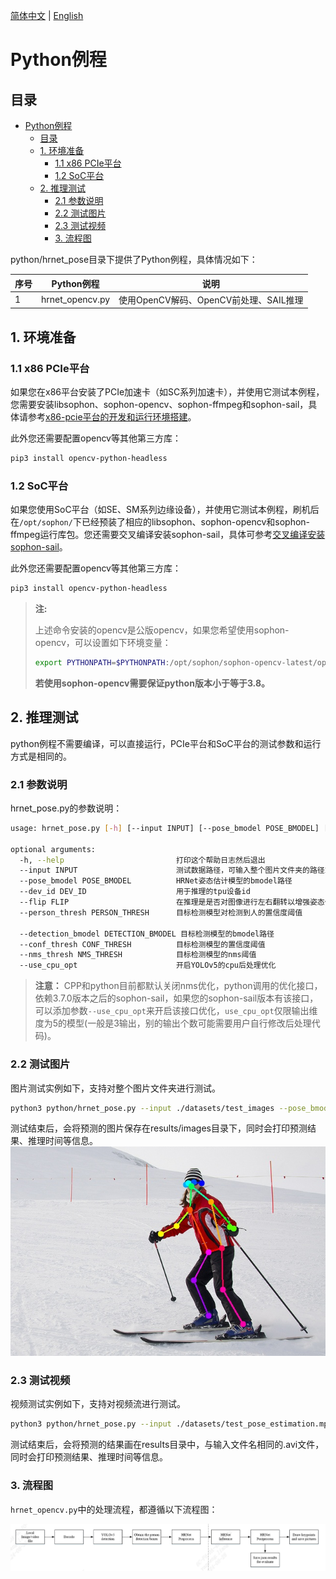 [简体中文](./README.md) | [English](./README_EN.md)

# Python例程

## 目录

- [Python例程](#python例程)
  - [目录](#目录)
  - [1. 环境准备](#1-环境准备)
    - [1.1 x86 PCIe平台](#11-x86-pcie平台)
    - [1.2 SoC平台](#12-soc平台)
  - [2. 推理测试](#2-推理测试)
    - [2.1 参数说明](#21-参数说明)
    - [2.2 测试图片](#22-测试图片)
    - [2.3 测试视频](#23-测试视频)
    - [3. 流程图](#3-流程图)

python/hrnet_pose目录下提供了Python例程，具体情况如下：

| 序号 | Python例程        | 说明                                |
| ---- |-----------------| -----------------------------------  |
| 1    | hrnet_opencv.py | 使用OpenCV解码、OpenCV前处理、SAIL推理 |


## 1. 环境准备
### 1.1 x86 PCIe平台

如果您在x86平台安装了PCIe加速卡（如SC系列加速卡），并使用它测试本例程，您需要安装libsophon、sophon-opencv、sophon-ffmpeg和sophon-sail，具体请参考[x86-pcie平台的开发和运行环境搭建](../../../docs/Environment_Install_Guide.md#3-x86-pcie平台的开发和运行环境搭建)。

此外您还需要配置opencv等其他第三方库：
```bash
pip3 install opencv-python-headless
```

### 1.2 SoC平台

如果您使用SoC平台（如SE、SM系列边缘设备），并使用它测试本例程，刷机后在`/opt/sophon/`下已经预装了相应的libsophon、sophon-opencv和sophon-ffmpeg运行库包。您还需要交叉编译安装sophon-sail，具体可参考[交叉编译安装sophon-sail](../../../docs/Environment_Install_Guide.md#42-交叉编译安装sophon-sail)。

此外您还需要配置opencv等其他第三方库：
```bash
pip3 install opencv-python-headless
```

> **注:**
>
> 上述命令安装的opencv是公版opencv，如果您希望使用sophon-opencv，可以设置如下环境变量：
> ```bash
> export PYTHONPATH=$PYTHONPATH:/opt/sophon/sophon-opencv-latest/opencv-python/
> ```
> **若使用sophon-opencv需要保证python版本小于等于3.8。**

## 2. 推理测试
python例程不需要编译，可以直接运行，PCIe平台和SoC平台的测试参数和运行方式是相同的。
### 2.1 参数说明
hrnet_pose.py的参数说明：
```bash
usage: hrnet_pose.py [-h] [--input INPUT] [--pose_bmodel POSE_BMODEL] [--dev_id DEV_ID]  [--flip FLIP] [--person_thresh PERSON_THRESH] [--detection_bmodel DETECTION_BMODEL] [--conf_thresh CONF_THRESH] [--nms_thresh NMS_THRESH] [--use_cpu_opt] 

optional arguments:
  -h, --help                         打印这个帮助日志然后退出
  --input INPUT                      测试数据路径，可输入整个图片文件夹的路径或者视频路径
  --pose_bmodel POSE_BMODEL          HRNet姿态估计模型的bmodel路径
  --dev_id DEV_ID                    用于推理的tpu设备id
  --flip FLIP                        在推理是是否对图像进行左右翻转以增强姿态估计检测效果
  --person_thresh PERSON_THRESH      目标检测模型对检测到人的置信度阈值
  
  --detection_bmodel DETECTION_BMODEL 目标检测模型的bmodel路径
  --conf_thresh CONF_THRESH          目标检测模型的置信度阈值
  --nms_thresh NMS_THRESH            目标检测模型的nms阈值
  --use_cpu_opt                      开启YOLOv5的cpu后处理优化
```

> **注意：** CPP和python目前都默认关闭nms优化，python调用的优化接口，依赖3.7.0版本之后的sophon-sail，如果您的sophon-sail版本有该接口，可以添加参数`--use_cpu_opt`来开启该接口优化，`use_cpu_opt`仅限输出维度为5的模型(一般是3输出，别的输出个数可能需要用户自行修改后处理代码)。

### 2.2 测试图片
图片测试实例如下，支持对整个图片文件夹进行测试。
```bash
python3 python/hrnet_pose.py --input ./datasets/test_images --pose_bmodel ./models/BM1684X/hrnet_w32_256x192_int8.bmodel --dev_id 0 --flip true --person_thresh 0.5 --detection_bmodel ./models/BM1684X/yolov5s_v6.1_3output_int8_4b.bmodel --conf_thresh 0.01 --nms_thresh 0.6
```
测试结束后，会将预测的图片保存在results/images目录下，同时会打印预测结果、推理时间等信息。
![res](../pics/785_python_opencv.jpg)

### 2.3 测试视频
视频测试实例如下，支持对视频流进行测试。
```bash
python3 python/hrnet_pose.py --input ./datasets/test_pose_estimation.mp4 --pose_bmodel ./models/BM1684X/hrnet_w32_256x192_int8.bmodel --dev_id 0 --flip true --person_thresh 0.5 --detection_bmodel ./models/BM1684X/yolov5s_v6.1_3output_int8_4b.bmodel --conf_thresh 0.01 --nms_thresh 0.6
```
测试结束后，会将预测的结果画在results目录中，与输入文件名相同的.avi文件，同时会打印预测结果、推理时间等信息。

### 3. 流程图

`hrnet_opencv.py`中的处理流程，都遵循以下流程图：

![flowchart](../pics/Flowchart.png)